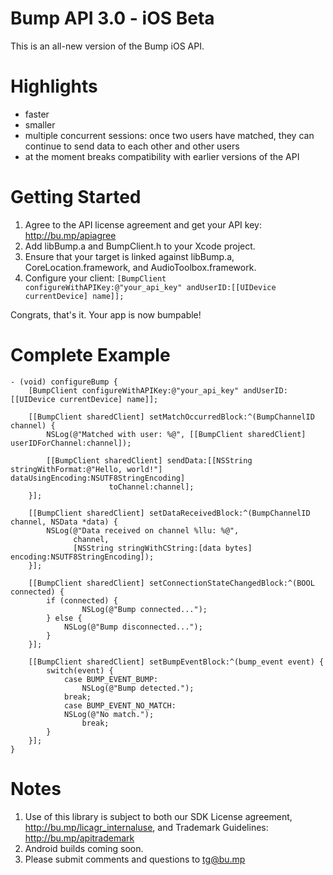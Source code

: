 Bump API 3.0 - iOS Beta
=======================

This is an all-new version of the Bump iOS API. 

Highlights
==========

* faster
* smaller
* multiple concurrent sessions: once two users have matched, they can continue to send data to each other and other users
* at the moment breaks compatibility with earlier versions of the API

Getting Started
=======

1. Agree to the API license agreement and get your API key: http://bu.mp/apiagree
1. Add libBump.a and BumpClient.h to your Xcode project.
1. Ensure that your target is linked against libBump.a, CoreLocation.framework, and AudioToolbox.framework.
1. Configure your client:
    `[BumpClient configureWithAPIKey:@"your_api_key" andUserID:[[UIDevice currentDevice] name]];`

Congrats, that's it.  Your app is now bumpable!

Complete Example
================

	- (void) configureBump {
	    [BumpClient configureWithAPIKey:@"your_api_key" andUserID:[[UIDevice currentDevice] name]];

	    [[BumpClient sharedClient] setMatchOccurredBlock:^(BumpChannelID channel) { 
			NSLog(@"Matched with user: %@", [[BumpClient sharedClient] userIDForChannel:channel]); 
			
			[[BumpClient sharedClient] sendData:[[NSString stringWithFormat:@"Hello, world!"] dataUsingEncoding:NSUTF8StringEncoding]
						  toChannel:channel];
	    }];

	    [[BumpClient sharedClient] setDataReceivedBlock:^(BumpChannelID channel, NSData *data) {
			NSLog(@"Data received on channel %llu: %@", 
			      channel, 
			      [NSString stringWithCString:[data bytes] encoding:NSUTF8StringEncoding]);
	    }];

	    [[BumpClient sharedClient] setConnectionStateChangedBlock:^(BOOL connected) {
			if (connected) {
				    NSLog(@"Bump connected...");
			} else {
			    NSLog(@"Bump disconnected...");
			}
	    }];

	    [[BumpClient sharedClient] setBumpEventBlock:^(bump_event event) {
			switch(event) {
			    case BUMP_EVENT_BUMP:
					NSLog(@"Bump detected.");
				break;
			    case BUMP_EVENT_NO_MATCH:
				NSLog(@"No match.");
					break;
			}
	    }];
	} 

Notes
=====

1. Use of this library is subject to both our SDK License agreement, http://bu.mp/licagr_internaluse, and Trademark Guidelines: http://bu.mp/apitrademark
1. Android builds coming soon.
1. Please submit comments and questions to tg@bu.mp
